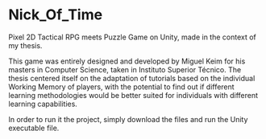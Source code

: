 # Nick_Of_Time
Pixel 2D Tactical RPG meets Puzzle Game on Unity, made in the context of my thesis.

This game was entirely designed and developed by Miguel Keim for his masters in Computer Science, taken in Instituto Superior Técnico. The thesis centered itself on the adaptation of tutorials based on the individual Working Memory of players, with the potential to find out if different learning methodologies would be better suited for individuals with different learning capabilities.

In order to run it the project, simply download the files and run the Unity executable file.
